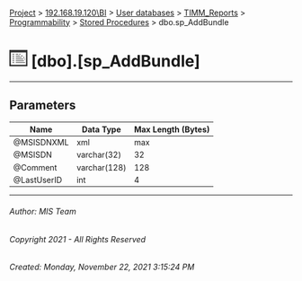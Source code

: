 #### 

[Project](../../../../../index.md) > [192.168.19.120\\BI](../../../../index.md) > [User databases](../../../index.md) > [TIMM_Reports](../../index.md) > [Programmability](../index.md) > [Stored Procedures](Stored_Procedures.md) > dbo.sp_AddBundle

# ![Stored Procedures](../../../../../Images/StoredProcedure32.png) [dbo].[sp_AddBundle]

---

## <a name="#parameters"></a>Parameters

| Name | Data Type | Max Length (Bytes) |
|---|---|---|
| @MSISDNXML | xml | max |
| @MSISDN | varchar(32) | 32 |
| @Comment | varchar(128) | 128 |
| @LastUserID | int | 4 |


---

###### Author:  MIS Team

###### Copyright 2021 - All Rights Reserved

###### Created: Monday, November 22, 2021 3:15:24 PM

